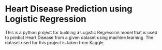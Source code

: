 # Heart Disease Prediction using Logistic Regression
This is a python project for building a Logistic Regression model that is used to predict Heart Disease from a given dataset using machine learning. The dataset used for this project is taken from Kaggle. 
